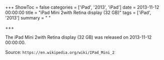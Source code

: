 +++
ShowToc = false
categories = ['iPad', '2013', 'iPad']
date = 2013-11-12 00:00:00
title = "iPad Mini 2with Retina display (32 GB)"
tags = ['iPad', '2013']
summary = " "

+++

The iPad Mini 2with Retina display (32 GB) was released on 2013-11-12 00:00:00.

Source: `https://en.wikipedia.org/wiki/IPad_Mini_2`


